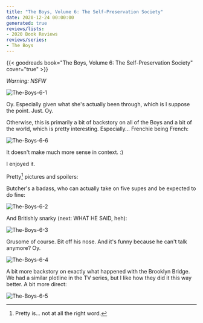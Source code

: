 ```yaml
---
title: "The Boys, Volume 6: The Self-Preservation Society"
date: 2020-12-24 00:00:00
generated: true
reviews/lists:
- 2020 Book Reviews
reviews/series:
- The Boys
---
```

{{< goodreads book="The Boys, Volume 6: The Self-Preservation Society" cover="true" >}}

*Warning: NSFW*  

![The-Boys-6-1](/embeds/books/attachments/the-boys-6-1.jpg)  

<!--more-->

Oy. Especially given what she's actually been through, which is I suppose the point. Just. Oy.  

Otherwise, this is primarily a bit of backstory on all of the Boys and a bit of the world, which is pretty interesting. Especially... Frenchie being French:  

![The-Boys-6-6](/embeds/books/attachments/the-boys-6-6.jpg)  

It doesn't make much more sense in context. :)  

I enjoyed it.  

Pretty[^oy] pictures and spoilers:  

Butcher's a badass, who can actually take on five supes and be expected to do fine:  

![The-Boys-6-2](/embeds/books/attachments/the-boys-6-2.jpg)  

And Britishly snarky (next: WHAT HE SAID, heh):  

![The-Boys-6-3](/embeds/books/attachments/the-boys-6-3.jpg)  

Grusome of course. Bit off his nose. And it's funny because he can't talk anymore? Oy.  

![The-Boys-6-4](/embeds/books/attachments/the-boys-6-4.jpg)  

A bit more backstory on exactly what happened with the Brooklyn Bridge. We had a similar plotline in the TV series, but I like how they did it this way better. A bit more direct:  

![The-Boys-6-5](/embeds/books/attachments/the-boys-6-5.jpg)  

[^oy]: Pretty is... not at all the right word.


